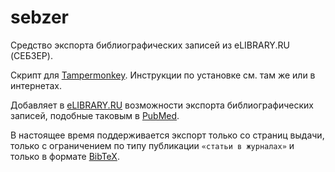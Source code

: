 # sebzer
Средство экспорта библиографических записей из eLIBRARY.RU (СЕБЗЕР).

Скрипт для [Tampermonkey](https://tampermonkey.net). Инструкции по установке см. там же или в интернетах.

Добавляет в [eLIBRARY.RU](https://elibrary.ru) возможности экспорта библиографических записей, подобные таковым в [PubMed](https://pubmed.gov).

В настоящее время поддерживается экспорт только со страниц выдачи, только с ограничением по типу публикации `«статьи в журналах»` и только в формате [BibTeX](https://ru.wikipedia.org/wiki/BibTeX#Библиографические_базы:_bib-файлы).
